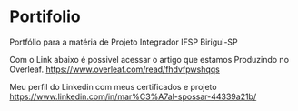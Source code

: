 # Portifolio
Portfólio para a matéria de Projeto Integrador IFSP Birigui-SP

Com o Link abaixo é possivel acessar o artigo que estamos Produzindo no Overleaf.
https://www.overleaf.com/read/fhdvfpwshqqs

Meu perfil do Linkedin com meus certificados e projeto
https://www.linkedin.com/in/mar%C3%A7al-spossar-44339a21b/
